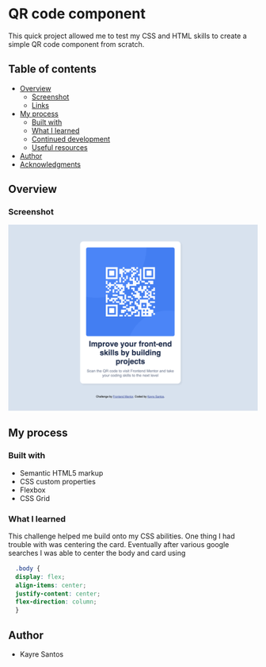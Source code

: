 # QR code component 

This quick project allowed me to test my CSS and HTML skills to create a simple QR code component from scratch. 

## Table of contents

- [Overview](#overview)
  - [Screenshot](#screenshot)
  - [Links](#links)
- [My process](#my-process)
  - [Built with](#built-with)
  - [What I learned](#what-i-learned)
  - [Continued development](#continued-development)
  - [Useful resources](#useful-resources)
- [Author](#author)
- [Acknowledgments](#acknowledgments)



## Overview

### Screenshot

![](./screenshot.png)



## My process

### Built with

- Semantic HTML5 markup
- CSS custom properties
- Flexbox
- CSS Grid


### What I learned

This challenge helped me build onto my CSS abilities. One thing I had trouble with was centering the card. Eventually after various google searches I was able to center the body and card using

```css
  .body {
  display: flex;
  align-items: center;
  justify-content: center;
  flex-direction: column;
  }
```


## Author

- Kayre Santos
